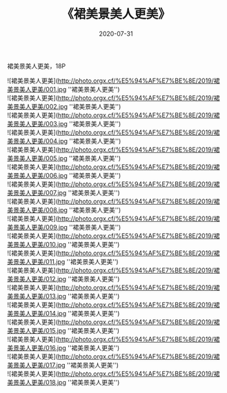 ﻿---
layout: post
title:  《裙美景美人更美》
date:   2020-07-31
image: http://photo.orgx.cf/%E5%94%AF%E7%BE%8E/2019/裙美景美人更美/000.jpg
categories: [美女, 清纯, 唯美]
---

裙美景美人更美，18P

![裙美景美人更美](http://photo.orgx.cf/%E5%94%AF%E7%BE%8E/2019/裙美景美人更美/001.jpg ''裙美景美人更美'') <br>
![裙美景美人更美](http://photo.orgx.cf/%E5%94%AF%E7%BE%8E/2019/裙美景美人更美/002.jpg ''裙美景美人更美'') <br>
![裙美景美人更美](http://photo.orgx.cf/%E5%94%AF%E7%BE%8E/2019/裙美景美人更美/003.jpg ''裙美景美人更美'') <br>
![裙美景美人更美](http://photo.orgx.cf/%E5%94%AF%E7%BE%8E/2019/裙美景美人更美/004.jpg ''裙美景美人更美'') <br>
![裙美景美人更美](http://photo.orgx.cf/%E5%94%AF%E7%BE%8E/2019/裙美景美人更美/005.jpg ''裙美景美人更美'') <br>
![裙美景美人更美](http://photo.orgx.cf/%E5%94%AF%E7%BE%8E/2019/裙美景美人更美/006.jpg ''裙美景美人更美'') <br>
![裙美景美人更美](http://photo.orgx.cf/%E5%94%AF%E7%BE%8E/2019/裙美景美人更美/007.jpg ''裙美景美人更美'') <br>
![裙美景美人更美](http://photo.orgx.cf/%E5%94%AF%E7%BE%8E/2019/裙美景美人更美/008.jpg ''裙美景美人更美'') <br>
![裙美景美人更美](http://photo.orgx.cf/%E5%94%AF%E7%BE%8E/2019/裙美景美人更美/009.jpg ''裙美景美人更美'') <br>
![裙美景美人更美](http://photo.orgx.cf/%E5%94%AF%E7%BE%8E/2019/裙美景美人更美/010.jpg ''裙美景美人更美'') <br>
![裙美景美人更美](http://photo.orgx.cf/%E5%94%AF%E7%BE%8E/2019/裙美景美人更美/011.jpg ''裙美景美人更美'') <br>
![裙美景美人更美](http://photo.orgx.cf/%E5%94%AF%E7%BE%8E/2019/裙美景美人更美/012.jpg ''裙美景美人更美'') <br>
![裙美景美人更美](http://photo.orgx.cf/%E5%94%AF%E7%BE%8E/2019/裙美景美人更美/013.jpg ''裙美景美人更美'') <br>
![裙美景美人更美](http://photo.orgx.cf/%E5%94%AF%E7%BE%8E/2019/裙美景美人更美/014.jpg ''裙美景美人更美'') <br>
![裙美景美人更美](http://photo.orgx.cf/%E5%94%AF%E7%BE%8E/2019/裙美景美人更美/015.jpg ''裙美景美人更美'') <br>
![裙美景美人更美](http://photo.orgx.cf/%E5%94%AF%E7%BE%8E/2019/裙美景美人更美/016.jpg ''裙美景美人更美'') <br>
![裙美景美人更美](http://photo.orgx.cf/%E5%94%AF%E7%BE%8E/2019/裙美景美人更美/017.jpg ''裙美景美人更美'') <br>
![裙美景美人更美](http://photo.orgx.cf/%E5%94%AF%E7%BE%8E/2019/裙美景美人更美/018.jpg ''裙美景美人更美'') <br>
